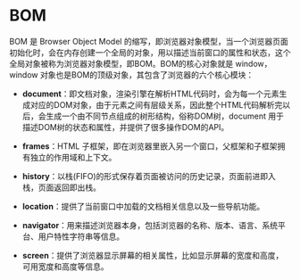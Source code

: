 # BOM
BOM 是 Browser Object Model 的缩写，即浏览器对象模型，当一个浏览器页面初始化时，会在内存创建一个全局的对象，用以描述当前窗口的属性和状态，这个全局对象被称为浏览器对象模型，即BOM。BOM的核心对象就是 window，window 对象也是BOM的顶级对象，其包含了浏览器的六个核心模块：

- **document**：即文档对象，渲染引擎在解析HTML代码时，会为每一个元素生成对应的DOM对象，由于元素之间有层级关系，因此整个HTML代码解析完以后，会生成一个由不同节点组成的树形结构，俗称DOM树，document 用于描述DOM树的状态和属性，并提供了很多操作DOM的API。
  
- **frames**：HTML 子框架，即在浏览器里嵌入另一个窗口，父框架和子框架拥有独立的作用域和上下文。
  
- **history**：以栈(FIFO)的形式保存着页面被访问的历史记录，页面前进即入栈，页面返回即出栈。
  
- **location**：提供了当前窗口中加载的文档相关信息以及一些导航功能。
  
- **navigator**：用来描述浏览器本身，包括浏览器的名称、版本、语言、系统平台、用户特性字符串等信息。
  
- **screen**：提供了浏览器显示屏幕的相关属性，比如显示屏幕的宽度和高度，可用宽度和高度等信息。